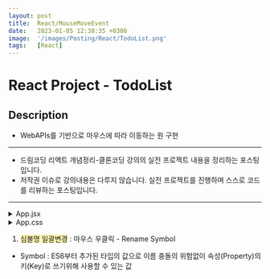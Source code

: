 ```yaml
---
layout: post
title:  React/MouseMoveEvent
date:   2023-01-05 12:38:35 +0300
image:  '/images/Posting/React/TodoList.png'
tags:   [React]
---
```


# React Project - TodoList

## Description <br/>
* WebAPIs를 기반으로 마우스에 따라 이동하는 원 구현<br/>

___

* 드림코딩 리액트 개념정리-클론코딩 강의의 실전 프로젝트 내용을 정리하는 포스팅입니다.<br/>
* 저작권 이슈로 강의내용은 다루지 않습니다. 실전 프로젝트를 진행하며 스스로 코드를 리뷰하는 포스팅입니다.<br/>

___

<details>
<summary>App.jsx</summary>
<div markdown="1">

```javaScript

import './App.css';
import React, {useState} from 'react';


export default function App() {
    const [x, setX] = useState();
    const [y, setY] = useState(); //초기값은 0으로 설정

    return(
        <div className = 'container' onPointerMove={(event) => 
        {
            setX(event.clientX);
            setY(event.clientY);
        }}>
            <div className = 'pointer' style={% raw %}{{transform: `translate(${x}px, ${y}px)`}}{% endraw %} />
        </div>
    )
}

```
</div>
</details>

<details>
<summary>App.css</summary>
<div markdown="1">

```css

.container {
    width: 100vw;
    height: 100vh;
}

.pointer {
    position: absolute;
    background-color: salmon;
    border-radius: 50%;
    width: 25px;
    height: 25px;
    left: -15px;
    top: -15px;
}

```
</div>
</details>

1. <span style='background-color: #fff5b1'>심볼명 일괄변경</span> : 마우스 우클릭 - Rename Symbol
* Symbol : ES6부터 추가된 타입의 값으로 이름 충돌의 위험없이 속성(Property)의 키(Key)로 쓰기위해 사용할 수 있는 값









